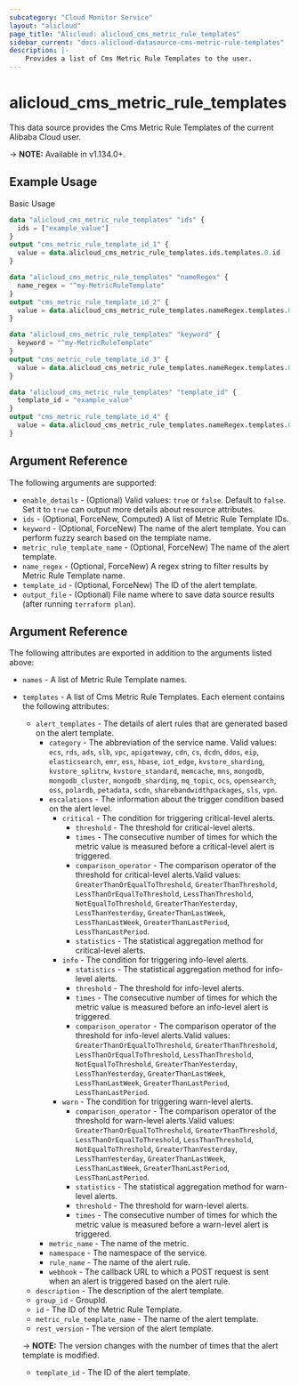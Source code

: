 ```yaml
---
subcategory: "Cloud Monitor Service"
layout: "alicloud"
page_title: "Alicloud: alicloud_cms_metric_rule_templates"
sidebar_current: "docs-alicloud-datasource-cms-metric-rule-templates"
description: |- 
    Provides a list of Cms Metric Rule Templates to the user.
---
```


# alicloud\_cms\_metric\_rule\_templates

This data source provides the Cms Metric Rule Templates of the current Alibaba Cloud user.

-> **NOTE:** Available in v1.134.0+.

## Example Usage

Basic Usage

```terraform
data "alicloud_cms_metric_rule_templates" "ids" {
  ids = ["example_value"]
}
output "cms_metric_rule_template_id_1" {
  value = data.alicloud_cms_metric_rule_templates.ids.templates.0.id
}

data "alicloud_cms_metric_rule_templates" "nameRegex" {
  name_regex = "^my-MetricRuleTemplate"
}
output "cms_metric_rule_template_id_2" {
  value = data.alicloud_cms_metric_rule_templates.nameRegex.templates.0.id
}

data "alicloud_cms_metric_rule_templates" "keyword" {
  keyword = "^my-MetricRuleTemplate"
}
output "cms_metric_rule_template_id_3" {
  value = data.alicloud_cms_metric_rule_templates.nameRegex.templates.0.id
}

data "alicloud_cms_metric_rule_templates" "template_id" {
  template_id = "example_value"
}
output "cms_metric_rule_template_id_4" {
  value = data.alicloud_cms_metric_rule_templates.nameRegex.templates.0.id
}

```

## Argument Reference

The following arguments are supported:

* `enable_details` - (Optional) Valid values: `true` or `false`. Default to `false`. Set it to `true` can output more details about resource attributes.
* `ids` - (Optional, ForceNew, Computed)  A list of Metric Rule Template IDs.
* `keyword` - (Optional, ForceNew) The name of the alert template. You can perform fuzzy search based on the template name.
* `metric_rule_template_name` - (Optional, ForceNew) The name of the alert template.
* `name_regex` - (Optional, ForceNew) A regex string to filter results by Metric Rule Template name.
* `template_id` - (Optional, ForceNew) The ID of the alert template.
* `output_file` - (Optional) File name where to save data source results (after running `terraform plan`).

## Argument Reference

The following attributes are exported in addition to the arguments listed above:

* `names` - A list of Metric Rule Template names.
* `templates` - A list of Cms Metric Rule Templates. Each element contains the following attributes:
    * `alert_templates` - The details of alert rules that are generated based on the alert template.
        * `category` - The abbreviation of the service name. Valid values: `ecs`, `rds`, `ads`, `slb`, `vpc`, `apigateway`, `cdn`, `cs`, `dcdn`, `ddos`, `eip`, `elasticsearch`, `emr`, `ess`, `hbase`, `iot_edge`, `kvstore_sharding`, `kvstore_splitrw`, `kvstore_standard`, `memcache`, `mns`, `mongodb`, `mongodb_cluster`, `mongodb_sharding`, `mq_topic`, `ocs`, `opensearch`, `oss`, `polardb`, `petadata`, `scdn`, `sharebandwidthpackages`, `sls`, `vpn`.
        * `escalations` - The information about the trigger condition based on the alert level.
            * `critical` - The condition for triggering critical-level alerts.
                * `threshold` - The threshold for critical-level alerts.
                * `times` - The consecutive number of times for which the metric value is measured before a
                  critical-level alert is triggered.
                * `comparison_operator` - The comparison operator of the threshold for critical-level alerts.Valid values: `GreaterThanOrEqualToThreshold`, `GreaterThanThreshold`, `LessThanOrEqualToThreshold`, `LessThanThreshold`, `NotEqualToThreshold`, `GreaterThanYesterday`, `LessThanYesterday`, `GreaterThanLastWeek`, `LessThanLastWeek`, `GreaterThanLastPeriod`, `LessThanLastPeriod`.
                * `statistics` - The statistical aggregation method for critical-level alerts.
            * `info` - The condition for triggering info-level alerts.
                * `statistics` - The statistical aggregation method for info-level alerts.
                * `threshold` - The threshold for info-level alerts.
                * `times` - The consecutive number of times for which the metric value is measured before an info-level
                  alert is triggered.
                * `comparison_operator` - The comparison operator of the threshold for info-level alerts.Valid values: `GreaterThanOrEqualToThreshold`, `GreaterThanThreshold`, `LessThanOrEqualToThreshold`, `LessThanThreshold`, `NotEqualToThreshold`, `GreaterThanYesterday`, `LessThanYesterday`, `GreaterThanLastWeek`, `LessThanLastWeek`, `GreaterThanLastPeriod`, `LessThanLastPeriod`.
            * `warn` - The condition for triggering warn-level alerts.
                * `comparison_operator` - The comparison operator of the threshold for warn-level alerts.Valid values: `GreaterThanOrEqualToThreshold`, `GreaterThanThreshold`, `LessThanOrEqualToThreshold`, `LessThanThreshold`, `NotEqualToThreshold`, `GreaterThanYesterday`, `LessThanYesterday`, `GreaterThanLastWeek`, `LessThanLastWeek`, `GreaterThanLastPeriod`, `LessThanLastPeriod`.
                * `statistics` - The statistical aggregation method for warn-level alerts.
                * `threshold` - The threshold for warn-level alerts.
                * `times` - The consecutive number of times for which the metric value is measured before a warn-level
                  alert is triggered.
        * `metric_name` - The name of the metric.
        * `namespace` - The namespace of the service.
        * `rule_name` - The name of the alert rule.
        * `webhook` - The callback URL to which a POST request is sent when an alert is triggered based on the alert rule.
    * `description` - The description of the alert template.
    * `group_id` - GroupId.
    * `id` - The ID of the Metric Rule Template.
    * `metric_rule_template_name` - The name of the alert template.
    * `rest_version` - The version of the alert template.

	-> **NOTE:** The version changes with the number of times that the alert template is modified.
    * `template_id` - The ID of the alert template.
